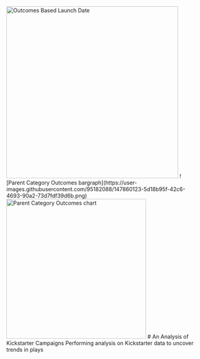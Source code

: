 <img width="449" alt="Outcomes Based Launch Date" src="https://user-images.githubusercontent.com/95182088/147860122-5257b0f7-4a8a-4352-ba88-8bfd63e99869.png">
![Parent Category Outcomes bargraph](https://user-images.githubusercontent.com/95182088/147860123-5d18b95f-42c6-4693-90a2-73d7fdf39d6b.png)
<img width="365" alt="Parent Category Outcomes chart" src="https://user-images.githubusercontent.com/95182088/147860124-497a4981-f870-4754-b279-0a66e8cf8cea.png">
# An Analysis of Kickstarter Campaigns
Performing analysis on Kickstarter data to uncover trends in plays
